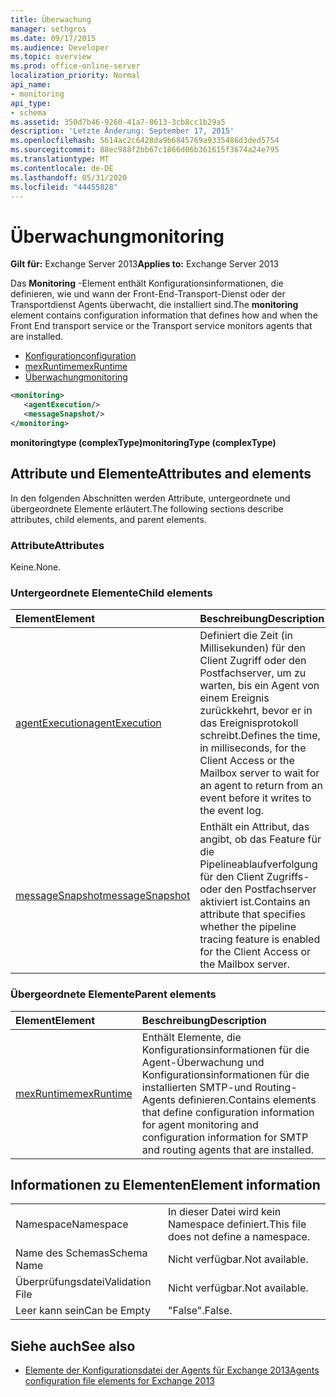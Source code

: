 ```yaml
---
title: Überwachung
manager: sethgros
ms.date: 09/17/2015
ms.audience: Developer
ms.topic: overview
ms.prod: office-online-server
localization_priority: Normal
api_name:
- monitoring
api_type:
- schema
ms.assetid: 350d7b46-9260-41a7-8613-3cb8cc1b29a5
description: 'Letzte Änderung: September 17, 2015'
ms.openlocfilehash: 5614ac2c6428da9b6845769a9335486d3ded5754
ms.sourcegitcommit: 88ec988f2bb67c1866d06b361615f3674a24e795
ms.translationtype: MT
ms.contentlocale: de-DE
ms.lasthandoff: 05/31/2020
ms.locfileid: "44455828"
---
```

# <a name="monitoring"></a><span data-ttu-id="dbf81-103">Überwachung</span><span class="sxs-lookup"><span data-stu-id="dbf81-103">monitoring</span></span>
  
<span data-ttu-id="dbf81-104">**Gilt für:** Exchange Server 2013</span><span class="sxs-lookup"><span data-stu-id="dbf81-104">**Applies to:** Exchange Server 2013</span></span>
  
<span data-ttu-id="dbf81-105">Das **Monitoring** -Element enthält Konfigurationsinformationen, die definieren, wie und wann der Front-End-Transport-Dienst oder der Transportdienst Agents überwacht, die installiert sind.</span><span class="sxs-lookup"><span data-stu-id="dbf81-105">The **monitoring** element contains configuration information that defines how and when the Front End transport service or the Transport service monitors agents that are installed.</span></span> 
  
- [<span data-ttu-id="dbf81-106">Konfiguration</span><span class="sxs-lookup"><span data-stu-id="dbf81-106">configuration</span></span>](configuration.md)  
- [<span data-ttu-id="dbf81-107">mexRuntime</span><span class="sxs-lookup"><span data-stu-id="dbf81-107">mexRuntime</span></span>](mexruntime.md)  
- [<span data-ttu-id="dbf81-108">Überwachung</span><span class="sxs-lookup"><span data-stu-id="dbf81-108">monitoring</span></span>](monitoring.md)
  
```XML
<monitoring>
   <agentExecution/>
   <messageSnapshot/>
</monitoring>
```

<span data-ttu-id="dbf81-109">**monitoringtype (complexType)**</span><span class="sxs-lookup"><span data-stu-id="dbf81-109">**monitoringType (complexType)**</span></span>

## <a name="attributes-and-elements"></a><span data-ttu-id="dbf81-110">Attribute und Elemente</span><span class="sxs-lookup"><span data-stu-id="dbf81-110">Attributes and elements</span></span>

<span data-ttu-id="dbf81-111">In den folgenden Abschnitten werden Attribute, untergeordnete und übergeordnete Elemente erläutert.</span><span class="sxs-lookup"><span data-stu-id="dbf81-111">The following sections describe attributes, child elements, and parent elements.</span></span>
  
### <a name="attributes"></a><span data-ttu-id="dbf81-112">Attribute</span><span class="sxs-lookup"><span data-stu-id="dbf81-112">Attributes</span></span>

<span data-ttu-id="dbf81-113">Keine.</span><span class="sxs-lookup"><span data-stu-id="dbf81-113">None.</span></span>
  
### <a name="child-elements"></a><span data-ttu-id="dbf81-114">Untergeordnete Elemente</span><span class="sxs-lookup"><span data-stu-id="dbf81-114">Child elements</span></span>

|<span data-ttu-id="dbf81-115">**Element**</span><span class="sxs-lookup"><span data-stu-id="dbf81-115">**Element**</span></span>|<span data-ttu-id="dbf81-116">**Beschreibung**</span><span class="sxs-lookup"><span data-stu-id="dbf81-116">**Description**</span></span>|
|:-----|:-----|
|[<span data-ttu-id="dbf81-117">agentExecution</span><span class="sxs-lookup"><span data-stu-id="dbf81-117">agentExecution</span></span>](agentexecution.md) <br/> |<span data-ttu-id="dbf81-118">Definiert die Zeit (in Millisekunden) für den Client Zugriff oder den Postfachserver, um zu warten, bis ein Agent von einem Ereignis zurückkehrt, bevor er in das Ereignisprotokoll schreibt.</span><span class="sxs-lookup"><span data-stu-id="dbf81-118">Defines the time, in milliseconds, for the Client Access or the Mailbox server to wait for an agent to return from an event before it writes to the event log.</span></span>  <br/> |
|[<span data-ttu-id="dbf81-119">messageSnapshot</span><span class="sxs-lookup"><span data-stu-id="dbf81-119">messageSnapshot</span></span>](messagesnapshot.md) <br/> |<span data-ttu-id="dbf81-120">Enthält ein Attribut, das angibt, ob das Feature für die Pipelineablaufverfolgung für den Client Zugriffs-oder den Postfachserver aktiviert ist.</span><span class="sxs-lookup"><span data-stu-id="dbf81-120">Contains an attribute that specifies whether the pipeline tracing feature is enabled for the Client Access or the Mailbox server.</span></span>  <br/> |
   
### <a name="parent-elements"></a><span data-ttu-id="dbf81-121">Übergeordnete Elemente</span><span class="sxs-lookup"><span data-stu-id="dbf81-121">Parent elements</span></span>

|<span data-ttu-id="dbf81-122">**Element**</span><span class="sxs-lookup"><span data-stu-id="dbf81-122">**Element**</span></span>|<span data-ttu-id="dbf81-123">**Beschreibung**</span><span class="sxs-lookup"><span data-stu-id="dbf81-123">**Description**</span></span>|
|:-----|:-----|
|[<span data-ttu-id="dbf81-124">mexRuntime</span><span class="sxs-lookup"><span data-stu-id="dbf81-124">mexRuntime</span></span>](mexruntime.md) <br/> |<span data-ttu-id="dbf81-125">Enthält Elemente, die Konfigurationsinformationen für die Agent-Überwachung und Konfigurationsinformationen für die installierten SMTP-und Routing-Agents definieren.</span><span class="sxs-lookup"><span data-stu-id="dbf81-125">Contains elements that define configuration information for agent monitoring and configuration information for SMTP and routing agents that are installed.</span></span>  <br/> |
   
## <a name="element-information"></a><span data-ttu-id="dbf81-126">Informationen zu Elementen</span><span class="sxs-lookup"><span data-stu-id="dbf81-126">Element information</span></span>

|||
|:-----|:-----|
|<span data-ttu-id="dbf81-127">Namespace</span><span class="sxs-lookup"><span data-stu-id="dbf81-127">Namespace</span></span>  <br/> |<span data-ttu-id="dbf81-128">In dieser Datei wird kein Namespace definiert.</span><span class="sxs-lookup"><span data-stu-id="dbf81-128">This file does not define a namespace.</span></span>  <br/> |
|<span data-ttu-id="dbf81-129">Name des Schemas</span><span class="sxs-lookup"><span data-stu-id="dbf81-129">Schema Name</span></span>  <br/> |<span data-ttu-id="dbf81-130">Nicht verfügbar.</span><span class="sxs-lookup"><span data-stu-id="dbf81-130">Not available.</span></span>  <br/> |
|<span data-ttu-id="dbf81-131">Überprüfungsdatei</span><span class="sxs-lookup"><span data-stu-id="dbf81-131">Validation File</span></span>  <br/> |<span data-ttu-id="dbf81-132">Nicht verfügbar.</span><span class="sxs-lookup"><span data-stu-id="dbf81-132">Not available.</span></span>  <br/> |
|<span data-ttu-id="dbf81-133">Leer kann sein</span><span class="sxs-lookup"><span data-stu-id="dbf81-133">Can be Empty</span></span>  <br/> |<span data-ttu-id="dbf81-134">"False".</span><span class="sxs-lookup"><span data-stu-id="dbf81-134">False.</span></span>  <br/> |
   
## <a name="see-also"></a><span data-ttu-id="dbf81-135">Siehe auch</span><span class="sxs-lookup"><span data-stu-id="dbf81-135">See also</span></span>

- [<span data-ttu-id="dbf81-136">Elemente der Konfigurationsdatei der Agents für Exchange 2013</span><span class="sxs-lookup"><span data-stu-id="dbf81-136">Agents configuration file elements for Exchange 2013</span></span>](agents-configuration-file-elements-for-exchange-2013.md)


